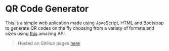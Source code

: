 # QR Code Generator

This is a simple web aplication made using
JavaScript, HTML and Bootstrap to generate
QR codes on the fly choosing from a variaty
of formats and sizes using [this](goar.me/api/)
amazing API.

> Hosted on GitHub pages [here](https://abdoarafh.github.io/qr-code-generator/)
